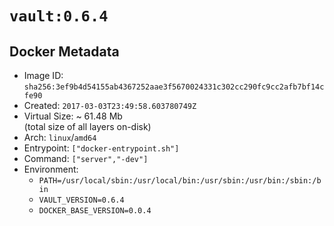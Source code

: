 # `vault:0.6.4`

## Docker Metadata

- Image ID: `sha256:3ef9b4d54155ab4367252aae3f5670024331c302cc290fc9cc2afb7bf14cfe90`
- Created: `2017-03-03T23:49:58.603780749Z`
- Virtual Size: ~ 61.48 Mb  
  (total size of all layers on-disk)
- Arch: `linux`/`amd64`
- Entrypoint: `["docker-entrypoint.sh"]`
- Command: `["server","-dev"]`
- Environment:
  - `PATH=/usr/local/sbin:/usr/local/bin:/usr/sbin:/usr/bin:/sbin:/bin`
  - `VAULT_VERSION=0.6.4`
  - `DOCKER_BASE_VERSION=0.0.4`
